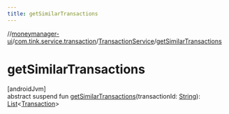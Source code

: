 ```yaml
---
title: getSimilarTransactions
---
```

//[moneymanager-ui](../../../index.html)/[com.tink.service.transaction](../index.html)/[TransactionService](index.html)/[getSimilarTransactions](get-similar-transactions.html)



# getSimilarTransactions



[androidJvm]\
abstract suspend fun [getSimilarTransactions](get-similar-transactions.html)(transactionId: [String](https://kotlinlang.org/api/latest/jvm/stdlib/kotlin/-string/index.html)): [List](https://kotlinlang.org/api/latest/jvm/stdlib/kotlin.collections/-list/index.html)&lt;[Transaction](../../com.tink.model.transaction/-transaction/index.html)&gt;




